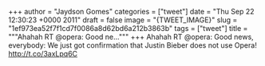 
+++
author = "Jaydson Gomes"
categories = ["tweet"]
date = "Thu Sep 22 12:30:23 +0000 2011"
draft = false
image = "{TWEET_IMAGE}"
slug = "1ef973ea52f7f1cd7f0086a8d62bd6a212b3863b"
tags = ["tweet"]
title = """Ahahah RT @opera: Good ne..."""
+++
Ahahah RT @opera: Good news, everybody: We just got confirmation that Justin Bieber does not use Opera! http://t.co/3axLpq6C

